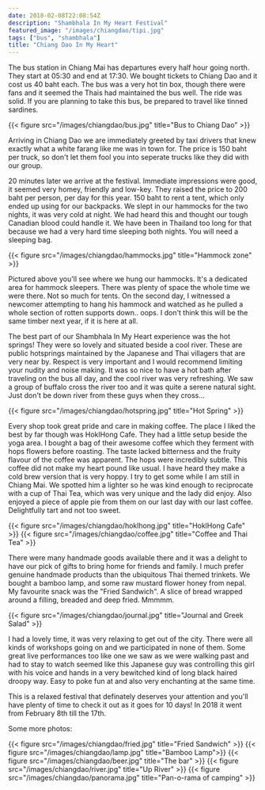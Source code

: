 ```yaml
---
date: 2018-02-08T22:08:54Z
description: "Shambhala In My Heart Festival"
featured_image: "/images/chiangdao/tipi.jpg"
tags: ["bus", "shambhala"]
title: "Chiang Dao In My Heart"
---
```


The bus station in Chiang Mai has departures every half hour going north. They start at 05:30 and end at 17:30. We bought tickets to Chiang Dao and it cost us 40 baht each.
The bus was a very hot tin box, though there were fans and it seemed the Thais had maintained the bus well. The ride was solid. If you are planning to take this bus, be prepared to travel like tinned sardines.

{{< figure src="/images/chiangdao/bus.jpg" title="Bus to Chiang Dao" >}}

Arriving in Chiang Dao we are immediately greeted by taxi drivers that knew exactly what a white farang like me was in town for.
The price is 150 baht per truck, so don't let them fool you into seperate trucks like they did with our group.

20 minutes later we arrive at the festival. Immediate impressions were good, it seemed very homey, friendly and low-key. They raised the price to 200 baht per person, per day for this year.
150 baht to rent a tent, which only ended up using for our backpacks. We slept in our hammocks for the two nights, it was very cold at night. We had heard this and thought our tough Canadian blood could handle it.
We have been in Thailand too long for that because we had a very hard time sleeping both nights. You will need a sleeping bag.

{{< figure src="/images/chiangdao/hammocks.jpg" title="Hammock zone" >}}

Pictured above you'll see where we hung our hammocks. It's a dedicated area for hammock sleepers. There was plenty of space the whole time we were there. Not so much for tents.
On the second day, I witnessed a newcomer attempting to hang his hammock and watched as he pulled a whole section of rotten supports down.. oops.
I don't think this will be the same timber next year, if it is here at all.

The best part of our Shambhala In My Heart experience was the hot springs! They were so lovely and situated beside a cool river. These are public hotsprings maintained by the Japanese and Thai villagers that are very near by.
Respect is very important and I would recommend limiting your nudity and noise making.
It was so nice to have a hot bath after traveling on the bus all day, and the cool river was very refreshing.
We saw a group of buffalo cross the river too and it was quite a serene natural sight. Just don't be down river from these guys when they cross...

{{< figure src="/images/chiangdao/hotspring.jpg" title="Hot Spring" >}}

Every shop took great pride and care in making coffee. The place I liked the best by far though was HoklHong Cafe.
They had a little setup beside the yoga area. I bought a bag of their awesome coffee which they ferment with hops flowers before roasting.
The taste lacked bitterness and the fruity flavour of the coffee was apparent. The hops were incredibly subtle. This coffee did not make my heart pound like usual.
I have heard they make a cold brew version that is very hoppy. I try to get some while I am still in Chiang Mai.
We spotted him a lighter so he was kind enough to reciprocate with a cup of Thai Tea, which was very unique and the lady did enjoy.
Also enjoyed a piece of apple pie from them on our last day with our last coffee. Delightfully tart and not too sweet.

{{< figure src="/images/chiangdao/hoklhong.jpg" title="HoklHong Cafe" >}}
{{< figure src="/images/chiangdao/coffee.jpg" title="Coffee and Thai Tea" >}}

There were many handmade goods available there and it was a delight to have our pick of gifts to bring home for friends and family.
I much prefer genuine handmade products than the ubiquitous Thai themed trinkets. We bought a bamboo lamp, and some raw mustard flower honey from nepal.
My favourite snack was the "Fried Sandwich". A slice of bread wrapped around a filling, breaded and deep fried. Mmmmm.

{{< figure src="/images/chiangdao/journal.jpg" title="Journal and Greek Salad" >}}

I had a lovely time, it was very relaxing to get out of the city. There were all kinds of workshops going on and we participated in none of them.
Some great live performances too like one we saw as we were walking past and had to stay to watch seemed like this Japanese guy was controlling this girl with his voice and hands
in a very bewitched kind of long black haired droopy way. Easy to poke fun at and also very enchanting at the same time.

This is a relaxed festival that definately deserves your attention and you'll have plenty of time to check it out as it goes for 10 days! In 2018 it went from February 8th till the 17th.


Some more photos:

{{< figure src="/images/chiangdao/fried.jpg" title="Fried Sandwich" >}}
{{< figure src="/images/chiangdao/lamp.jpg" title="Bamboo Lamp">}}
{{< figure src="/images/chiangdao/beer.jpg" title="The bar" >}}
{{< figure src="/images/chiangdao/river.jpg" title="Up River" >}}
{{< figure src="/images/chiangdao/panorama.jpg" title="Pan-o-rama of camping" >}}

